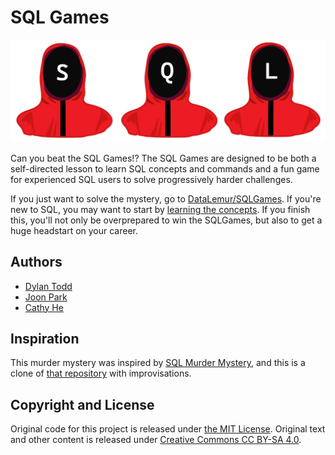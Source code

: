 # SQL Games

![Illustration of 3 hooded masked men with the letters S,Q,L written on the mask](images/SqlGamesIntroImage.jpg)

Can you beat the SQL Games!? The SQL Games are designed to be both a self-directed lesson to learn SQL concepts and commands and a fun game for experienced SQL users to solve progressively harder challenges.

If you just want to solve the mystery, go to [DataLemur/SQLGames](https://www.youtube.com/watch?v=dQw4w9WgXcQ). If you're new to SQL, you may want to start by [learning the concepts](https://datalemur.com/sql-tutorial). If you finish this, you'll not only be overprepared to win the SQLGames, but also to get a huge headstart on your career.

## Authors
* [Dylan Todd](https://www.linkedin.com/in/dylan-j-todd)
* [Joon Park](https://twitter.com/JoonParkMusic)
* [Cathy He](https://twitter.com/Cathy_MeiyingHe)

## Inspiration
This murder mystery was inspired by [SQL Murder Mystery](https://mystery.knightlab.com), and this is a clone of [that repository](https://github.com/NUKnightLab/sql-mysteries) with improvisations.

## Copyright and License
Original code for this project is released under [the MIT License](LICENSE). 
Original text and other content is released under [Creative Commons CC BY-SA 4.0](https://creativecommons.org/licenses/by-sa/4.0/). 

